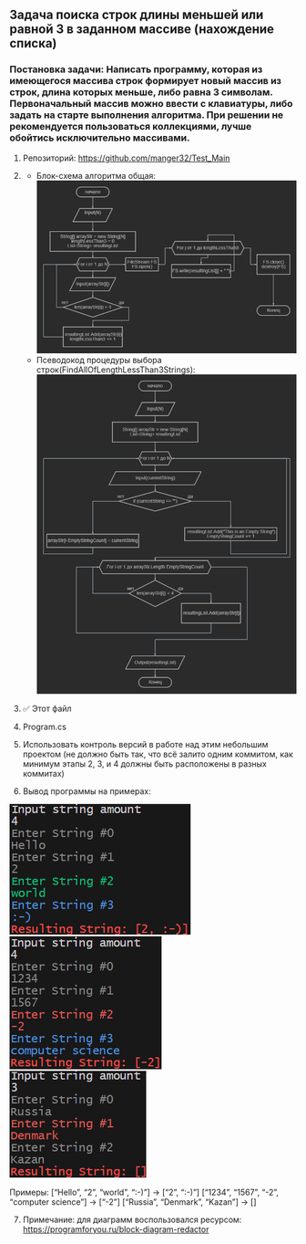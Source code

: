## Задача поиска строк длины меньшей или равной 3 в заданном массиве (нахождение списка)

### Постановка задачи: Написать программу, которая из имеющегося массива строк формирует новый массив из строк, длина которых меньше, либо равна 3 символам. Первоначальный массив можно ввести с клавиатуры, либо задать на старте выполнения алгоритма. При решении не рекомендуется пользоваться коллекциями, лучше обойтись исключительно массивами.

1. Репозиторий: https://github.com/manger32/Test_Main
2.  - Блок-схема алгоритма общая: ![block-scheme](Diagram_Initial.png)
    - Псеводокод процедуры выбора строк(FindAllOfLengthLessThan3Strings): ![block-scheme-final](Diagram_Final.png)
3. ✅ Этот файл
4. Program.cs
5. Использовать контроль версий в работе над этим небольшим проектом (не должно быть так, что всё залито одним коммитом, как минимум этапы 2, 3, и 4 должны быть расположены в разных коммитах)

6. Вывод программы на примерах:

![example1](Output_1.PNG)
![example2](Output_2.PNG)
![example3](Output_3.PNG)


Примеры:
[“Hello”, “2”, “world”, “:-)”] → [“2”, “:-)”]
[“1234”, “1567”, “-2”, “computer science”] → [“-2”]
[“Russia”, “Denmark”, “Kazan”] → []

7. Примечание: для диаграмм воспользовался ресурсом: https://programforyou.ru/block-diagram-redactor